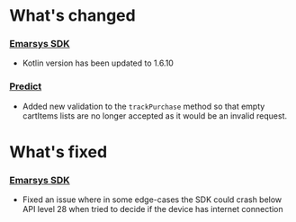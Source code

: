 # What's changed
### [Emarsys SDK](https://github.com/emartech/android-emarsys-sdk/wiki)
* Kotlin version has been updated to 1.6.10

### [Predict](https://github.com/emartech/android-emarsys-sdk/wiki#4-predict)
* Added new validation to the `trackPurchase` method so that empty cartItems lists are no longer accepted as it would be an invalid request.

# What's fixed
### [Emarsys SDK](https://github.com/emartech/android-emarsys-sdk/wiki)
* Fixed an issue where in some edge-cases the SDK could crash below API level 28 when tried to decide if the device has internet connection
